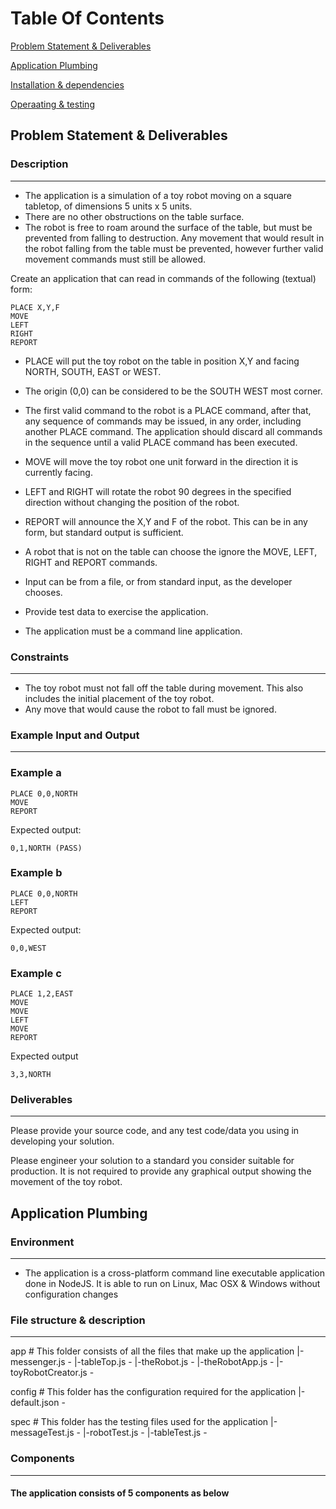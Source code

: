# Table Of Contents

[Problem Statement & Deliverables](#problem)

[Application Plumbing](#application)

[Installation & dependencies](#installation)

[Operaating & testing](#Operaating)

## Problem Statement & Deliverables

### Description

-----------

- The application is a simulation of a toy robot moving on a square tabletop,
  of dimensions 5 units x 5 units.
- There are no other obstructions on the table surface.
- The robot is free to roam around the surface of the table, but must be
  prevented from falling to destruction. Any movement that would result in the
  robot falling from the table must be prevented, however further valid
  movement commands must still be allowed.

Create an application that can read in commands of the following (textual) form:

    PLACE X,Y,F
    MOVE
    LEFT
    RIGHT
    REPORT

- PLACE will put the toy robot on the table in position X,Y and facing NORTH,
  SOUTH, EAST or WEST.
- The origin (0,0) can be considered to be the SOUTH WEST most corner.
- The first valid command to the robot is a PLACE command, after that, any
  sequence of commands may be issued, in any order, including another PLACE
  command. The application should discard all commands in the sequence until
  a valid PLACE command has been executed.
- MOVE will move the toy robot one unit forward in the direction it is
  currently facing.
- LEFT and RIGHT will rotate the robot 90 degrees in the specified direction
  without changing the position of the robot.
- REPORT will announce the X,Y and F of the robot. This can be in any form,
  but standard output is sufficient.

- A robot that is not on the table can choose the ignore the MOVE, LEFT, RIGHT
  and REPORT commands.
- Input can be from a file, or from standard input, as the developer chooses.
- Provide test data to exercise the application.
- The application must be a command line application.

### Constraints

-----------

- The toy robot must not fall off the table during movement. This also
  includes the initial placement of the toy robot.
- Any move that would cause the robot to fall must be ignored.

### Example Input and Output

-----------

### Example a

    PLACE 0,0,NORTH
    MOVE
    REPORT

Expected output:

    0,1,NORTH (PASS)

### Example b

    PLACE 0,0,NORTH
    LEFT
    REPORT

Expected output:

    0,0,WEST

### Example c

    PLACE 1,2,EAST
    MOVE
    MOVE
    LEFT
    MOVE
    REPORT

Expected output

    3,3,NORTH

### Deliverables

-----------

Please provide your source code, and any test code/data you using in
developing your solution.

Please engineer your solution to a standard you consider suitable for
production. It is not required to provide any graphical output showing the
movement of the toy robot.

## Application Plumbing

### Environment

-----------

- The application is a cross-platform command line executable application done in NodeJS. It is able to run on Linux, Mac OSX & Windows without configuration changes

### File structure & description

-----------

app                     # This folder consists of all the files that make up the application
|-messenger.js          -
|-tableTop.js           -
|-theRobot.js           -
|-theRobotApp.js        -
|-toyRobotCreator.js    -

config                  # This folder has the configuration required for the application
|-default.json          -

spec                    # This folder has the testing files used for the application
|-messageTest.js        -
|-robotTest.js          -
|-tableTest.js          -

### Components

-----------

#### The application consists of 5 components as below
